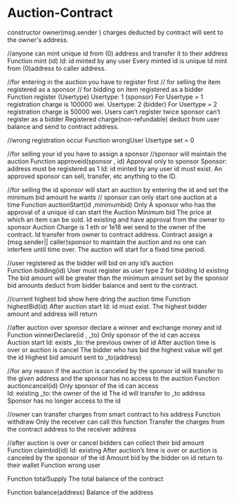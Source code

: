 # Auction-Contract


constructor
owner(msg.sender ) charges deducted by contract will  sent to the owner's address.


//anyone can mint unique id from (0) address and transfer it to their address
Function mint  (id) 
Id: id minted by any user 
Every minted id is unique
Id mint from (0)address to caller address.


//for entering in the auction you have to register first
// for selling the item registered as a sponsor
// for bidding on item registered as a bidder 
Function register (Usertype)
Usertype:  1 (sponsor) 
For Usertype = 1 registration charge is 100000 wei.
Usertype: 2 (bidder)
For Usertype = 2 registration charge is 50000 wei.
Users can’t register twice
sponsor can’t register as a bidder 
Registered charge(non-refundable) deduct from user balance and send to contract address.


//wrong registration occur
Function wrongUser
Usertype set = 0


//for selling your id you have to assign a sponsor 
//sponsor will maintain the auction
Function approveid(sponsor , id)
Approval only to sponsor
Sponsor: address must be registered as 1
Id: id minted by any user id must exist.
An approved sponsor can sell, transfer, etc anything to the ID.


//for selling the id sponsor will start an auction by entering the id and set the minimum bid amount he wants 
// sponsor can only start one auction at a time
Function auctionStart(id ,minimumbid)
Only A sponsor who has the approval of a unique id  can  start the Auction
Minimum bid The price at which an item can be sold.
Id existing and have approval from the owner to sponsor
Auction Charge is 1 eth or 1e18 wei send to the owner of the contract.
Id transfer from owner to contract address.
Contract assign a (msg.sender|| caller)sponsor to maintain the auction and no one can interfere until time over.
The auction will start for a fixed time period.


//user registered as the bidder will bid on any id’s auction  
Function bidding(id)
User must register as user type 2 for bidding
Id existing 
The bid amount will be greater than the minimum amount set by the sponsor
bid amounts deduct from bidder balance and sent to the contract.

//current highest bid show here dring the auction time
Function highestBid(id) 
After auction start 
Id: id must exist.
The highest bidder amount and address will return


//after auction over sponsor declare a winner and exchange money and id 
Function winnerDeclare(id , _to)
Only sponsor of the id  can access  
Auction start 
Id: exists
_to: the previous owner of id
After auction time is over or auction is cancel
The bidder who has bid the highest value will get the id
Highest bid amount sent to _to(address) 


//for any reason if the auction is canceled by the sponsor id will transfer to the given address and the sponsor has no access to the auction
Function auctioncancel(id)
Only sponsor of the id  can access  
Id: existing
_to: the owner of the id
The id will transfer to _to address
Sponsor has no longer access to the id

//owner can transfer charges from smart contract to his address 
Function withdraw
Only the receiver can call this function
Transfer the charges from the contract address  to the receiver address 

//after auction is over or cancel bidders can collect their bid amount 
Function claimbid(id)
Id: existing
After auction’s time is over or auction is canceled by the sponsor of the id
Amount bid by the bidder on id return to their wallet 
Function wrong user


Function totalSupply
The total balance of the contract


Function balance(address)
Balance of the address
